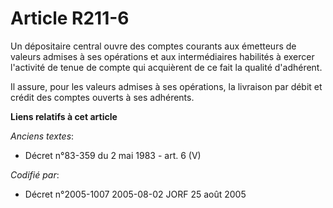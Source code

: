 # Article R211-6

Un dépositaire central ouvre des comptes courants aux émetteurs de valeurs admises à ses opérations et aux intermédiaires
habilités à exercer l'activité de tenue de compte qui acquièrent de ce fait la qualité d'adhérent.

Il assure, pour les valeurs admises à ses opérations, la livraison par débit et crédit des comptes ouverts à ses adhérents.

**Liens relatifs à cet article**

_Anciens textes_:

  - Décret n°83-359 du 2 mai 1983 - art. 6 (V)

_Codifié par_:

  - Décret n°2005-1007 2005-08-02 JORF 25 août 2005

